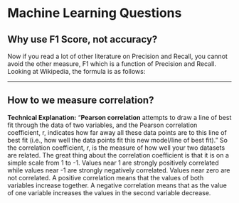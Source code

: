 # Machine Learning Questions
## Why use F1 Score, not accuracy?

Now if you read a lot of other literature on Precision and Recall, you cannot avoid the other measure, F1 which is a function of Precision and Recall. Looking at Wikipedia, the formula is as follows:

***
## How to we measure correlation?
<b>Technical Explanation:</b>
“<b>Pearson correlation</b> attempts to draw a line of best fit through the data of two variables, and the Pearson correlation coefficient, r, indicates how far away all these data points are to this line of best fit (i.e., how well the data points fit this new model/line of best fit).”
So the correlation coefficient, r, is the measure of how well your two datasets are related.
The great thing about the correlation coefficient is that it is on a simple scale from 1 to -1. Values near 1 are strongly positively correlated while values near -1 are strongly negatively correlated. Values near zero are not correlated.
A positive correlation means that the values of both variables increase together. A negative correlation means that as the value of one variable increases the values in the second variable decrease.
